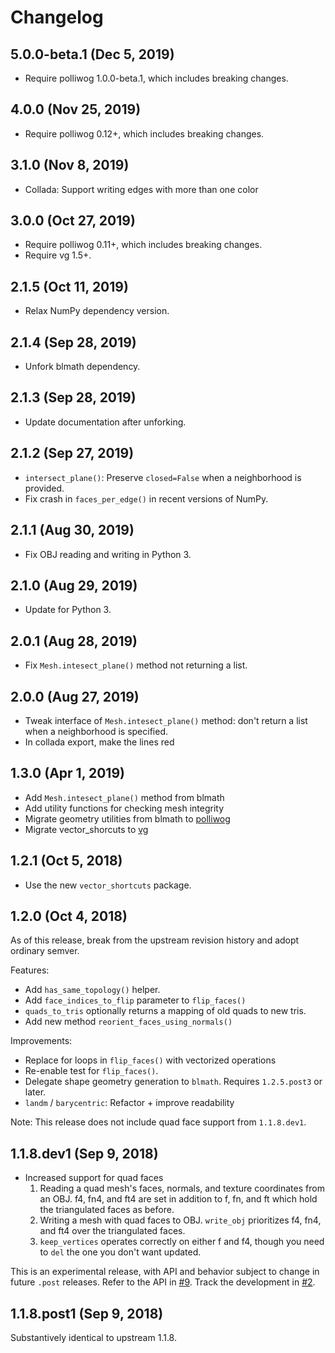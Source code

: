 # Changelog

## 5.0.0-beta.1 (Dec 5, 2019)

- Require polliwog 1.0.0-beta.1, which includes breaking changes.


## 4.0.0 (Nov 25, 2019)

- Require polliwog 0.12+, which includes breaking changes.


## 3.1.0 (Nov 8, 2019)

- Collada: Support writing edges with more than one color


## 3.0.0 (Oct 27, 2019)

- Require polliwog 0.11+, which includes breaking changes.
- Require vg 1.5+.


## 2.1.5 (Oct 11, 2019)

- Relax NumPy dependency version.


## 2.1.4 (Sep 28, 2019)

- Unfork blmath dependency.


## 2.1.3 (Sep 28, 2019)

- Update documentation after unforking.


## 2.1.2 (Sep 27, 2019)

- `intersect_plane()`: Preserve `closed=False` when a neighborhood is
  provided.
- Fix crash in `faces_per_edge()` in recent versions of NumPy.


## 2.1.1 (Aug 30, 2019)

- Fix OBJ reading and writing in Python 3.


## 2.1.0 (Aug 29, 2019)

- Update for Python 3.


## 2.0.1 (Aug 28, 2019)

- Fix `Mesh.intesect_plane()` method not returning a list.


## 2.0.0 (Aug 27, 2019)

- Tweak interface of `Mesh.intesect_plane()` method: don't return a list
  when a neighborhood is specified.
- In collada export, make the lines red


## 1.3.0 (Apr 1, 2019)

- Add `Mesh.intesect_plane()` method from blmath
- Add utility functions for checking mesh integrity
- Migrate geometry utilities from blmath to [polliwog][]
- Migrate vector_shorcuts to [vg][]

[polliwog]: https://github.com/lace/polliwog
[vg]: https://github.com/lace/vg


## 1.2.1 (Oct 5, 2018)

- Use the new `vector_shortcuts` package.


## 1.2.0 (Oct 4, 2018)

As of this release, break from the upstream revision history and adopt ordinary
semver.

Features:

- Add `has_same_topology()` helper.
- Add `face_indices_to_flip` parameter to `flip_faces()`
- `quads_to_tris` optionally returns a mapping of old quads to new tris.
- Add new method `reorient_faces_using_normals()`

Improvements:

- Replace for loops in `flip_faces()` with vectorized operations
- Re-enable test for `flip_faces()`.
- Delegate shape geometry generation to `blmath`. Requires `1.2.5.post3` or
  later.
- `landm` / `barycentric`: Refactor + improve readability

Note: This release does not include quad face support from `1.1.8.dev1`.


## 1.1.8.dev1 (Sep 9, 2018)

- Increased support for quad faces
    1. Reading a quad mesh's faces, normals, and texture coordinates from an OBJ. f4, fn4, and ft4 are set in addition to f, fn, and ft which hold the triangulated faces as before.
    2. Writing a mesh with quad faces to OBJ. `write_obj` prioritizes f4, fn4, and ft4 over the triangulated faces.
    3. `keep_vertices` operates correctly on either f and f4, though you need to `del` the one you don't want updated.

This is an experimental release, with API and behavior subject to change in
future `.post` releases. Refer to the API in
[#9](https://github.com/metabolize/lace/pull/9). Track the development in
[#2](https://github.com/metabolize/lace/pull/2).


## 1.1.8.post1 (Sep 9, 2018)

Substantively identical to upstream 1.1.8.
